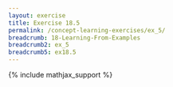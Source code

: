 ```yaml
---
layout: exercise
title: Exercise 18.5
permalink: /concept-learning-exercises/ex_5/
breadcrumb: 18-Learning-From-Examples
breadcrumb2: ex_5
breadcrumb5: ex18.5
---
```


{% include mathjax_support %}

